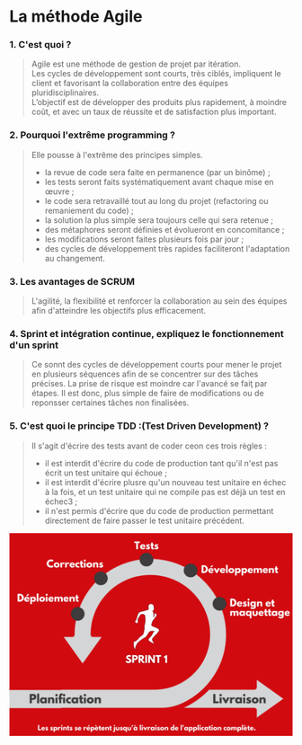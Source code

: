 # La méthode Agile  

### 1. C'est quoi ?  

>Agile est une méthode de gestion de projet par itération.  
Les cycles de développement sont courts, très ciblés, impliquent le client et favorisant la collaboration entre des équipes pluridisciplinaires.  
L’objectif est de développer des produits plus rapidement, à moindre coût, et avec un taux de réussite et de satisfaction plus important.

### 2. Pourquoi l'extrême programming ?  

> Elle pousse à l'extrême des principes simples.  
> - la revue de code sera faite en permanence (par un binôme) ;  
> - les tests seront faits systématiquement avant chaque mise en œuvre ;  
> - le code sera retravaillé tout au long du projet (refactoring ou remaniement du code) ;  
> - la solution la plus simple sera toujours celle qui sera retenue ;  
> - des métaphores seront définies et évolueront en concomitance ;  
> - les modifications seront faites plusieurs fois par jour ;  
>- des cycles de développement très rapides faciliteront l'adaptation au changement.  

### 3. Les avantages de SCRUM  

> L'agilité, la flexibilité et renforcer la collaboration au sein des équipes afin d'atteindre les objectifs plus efficacement.  

### 4. Sprint et intégration continue, expliquez le fonctionnement d'un sprint  

> Ce sonnt des cycles de développement courts pour mener le projet en plusieurs séquences afin de se concentrer sur des tâches précises. La prise de risque est moindre car l'avancé se faiţ par étapes. Il est donc, plus simple de faire de modifications ou de reponsser certaines tâches non finalisées. 


### 5. C'est quoi le principe TDD :(Test Driven Development) ?

> Il s'agit d'écrire des tests avant de coder ceon ces trois règles :  
> - il est interdit d'écrire du code de production tant qu'il n'est pas écrit un test unitaire qui échoue ;  
> - il est interdit d'écrire plusre qu'un nouveau test unitaire en échec à la fois, et un test unitaire qui ne compile pas est déjà un test en échec3 ;  
> - il n'est permis d'écrire que du code de production permettant directement de faire passer le test unitaire précédent.

<img align="center" src="..\src\img\agileMethod.png" alt="AJAX" title="AJAX" widht="auto" height="auto">  